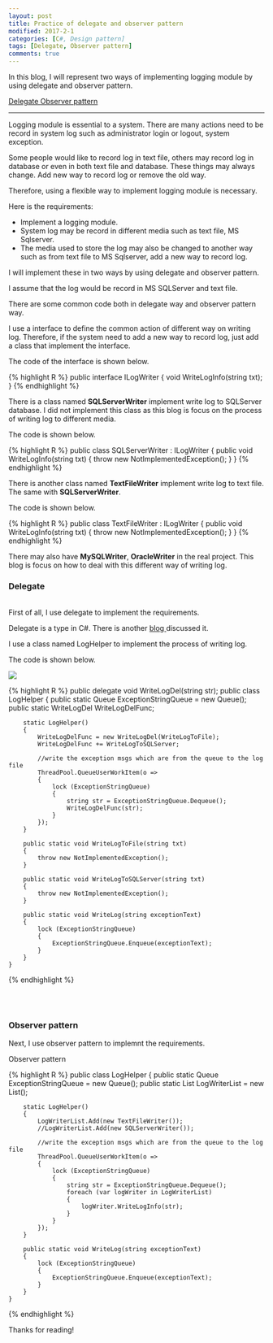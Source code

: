 ```yaml
---
layout: post
title: Practice of delegate and observer pattern
modified: 2017-2-1
categories: [C#, Design pattern]
tags: [Delegate, Observer pattern] 
comments: true
---
```

In this blog, I will represent two ways of implementing logging module by using delegate and observer pattern.

<!-- more -->

<a href="#delegate">Delegate </a>
<a href="#observer">Observer pattern </a>

----------------------------------------------------------------------------------

Logging module is essential to a system. There are many actions need to be record in system log such as administrator login or logout, system exception. 

Some people would like to record log in text file, others may record log in database or even in both text file and database. These things may always change. Add new way to record log or remove the old way.

Therefore, using a flexible way to implement logging module is necessary.

Here is the requirements:
<ul>
<li>
	Implement a logging module.
</li>
<li>
	System log may be record in different media such as text file, MS Sqlserver. 
</li>
<li>
	The media used to store the log may also be changed to another way such as from text file to MS Sqlserver, add a new way to record log.
</li>
</ul>

I will implement these in two ways by using delegate and observer pattern.

I assume that the log would be record in MS SQLServer and text file.

There are some common code both in delegate way and observer pattern way.

I use a interface to define the common action of different way on writing
 log. Therefore, if the system need to add a new way to record log, just add a class that implement the interface.

The code of the interface is shown below.

{% highlight R %}
public interface ILogWriter
{
    void WriteLogInfo(string txt);
}
{% endhighlight %}

There is a class named <strong>SQLServerWriter</strong> implement write log to SQLServer database. I did not implement this class as this blog is focus on the process of writing log to different media.

The code is shown below.

{% highlight R %}
public class SQLServerWriter : ILogWriter
{
    public void WriteLogInfo(string txt)
    {
        throw new NotImplementedException();
    }
}
{% endhighlight %}


There is another class named <strong>TextFileWriter</strong> implement write log to text file. The same with <strong>SQLServerWriter</strong>.

The code is shown below.

{% highlight R %}
public class TextFileWriter : ILogWriter
{
    public void WriteLogInfo(string txt)
    {
        throw new NotImplementedException();
    }
}
{% endhighlight %}

There may also have <strong>MySQLWriter</strong>, <strong>OracleWriter</strong> in the real project. This blog is focus on how to deal with this different way of writing log.

### <a name="delegate"> Delegate</a>
<br>
First of all, I use delegate to implement the requirements.

Delegate is a type in C#. There is another <a href="">blog </a>discussed it.

I use a class named LogHelper to implement the process of writing log.

The code is shown below.

<img src="/images/delegate/.jpg">

{% highlight R %}
	public delegate void WriteLogDel(string str);
    public class LogHelper
    {
        public static Queue<string> ExceptionStringQueue = new Queue<string>();
        public static WriteLogDel WriteLogDelFunc;

        static LogHelper()
        {
            WriteLogDelFunc = new WriteLogDel(WriteLogToFile);
            WriteLogDelFunc += WriteLogToSQLServer;

            //write the exception msgs which are from the queue to the log file
            ThreadPool.QueueUserWorkItem(o =>
            {
                lock (ExceptionStringQueue)
                {
                    string str = ExceptionStringQueue.Dequeue();
                    WriteLogDelFunc(str);
                }
            });
        }

        public static void WriteLogToFile(string txt)
        {
            throw new NotImplementedException();
        }

        public static void WriteLogToSQLServer(string txt)
        {
            throw new NotImplementedException();
        }

        public static void WriteLog(string exceptionText)
        {
            lock (ExceptionStringQueue)
            {
                ExceptionStringQueue.Enqueue(exceptionText);
            }
        }
    }
{% endhighlight %}



<br>
<br>

### <a name="observer"> Observer pattern</a>

Next, I use observer pattern to implemnt the requirements.

Observer pattern 

{% highlight R %}
	public class LogHelper
    {
        public static Queue<string> ExceptionStringQueue = new Queue<string>();
        public static List<ILogWriter> LogWriterList = new List<ILogWriter>();

        static LogHelper()
        {
            LogWriterList.Add(new TextFileWriter());
            //LogWriterList.Add(new SQLServerWriter());

            //write the exception msgs which are from the queue to the log file
            ThreadPool.QueueUserWorkItem(o =>
            {
                lock (ExceptionStringQueue)
                {
                    string str = ExceptionStringQueue.Dequeue();
                    foreach (var logWriter in LogWriterList)
                    {
                        logWriter.WriteLogInfo(str);
                    }
                }
            });
        }

        public static void WriteLog(string exceptionText)
        {
            lock (ExceptionStringQueue)
            {
                ExceptionStringQueue.Enqueue(exceptionText);
            }
        }
    }
{% endhighlight %}


Thanks for reading!
